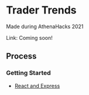 # Trader Trends

Made during AthenaHacks 2021

Link: Coming soon!

## Process

### Getting Started

- [React and Express](https://www.freecodecamp.org/news/create-a-react-frontend-a-node-express-backend-and-connect-them-together-c5798926047c/)
